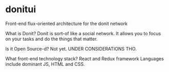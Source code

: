 # donitui
Front-end flux-oriented architecture for the donit network

What is Donit?
Donit is sort-of like a social network. It allows you to focus on your tasks
and do the things that matter.

Is it Open Source-d?
Not yet. UNDER CONSIDERATIONS THO.

What front-end technology stack?
React and Redux framework
Languages include dominant JS, HTML and CSS.
